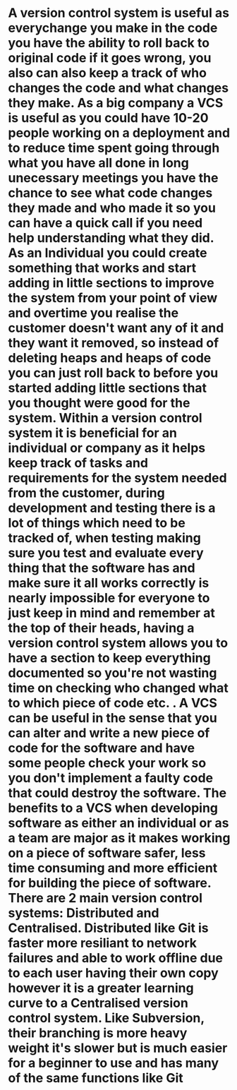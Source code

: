 # A version control system is useful as everychange you make in the code you have the ability to roll back to original code if it goes wrong, you also can also keep a track of who changes the code and what changes they make. As a big company a VCS is useful as you could have 10-20 people working on a deployment and to reduce time spent going through what you have all done in long unecessary meetings you have the chance to see what code changes they made and who made it so you can have a quick call if you need help understanding what they did. As an Individual you could create something that works and start adding in little sections to improve the system from your point of view and overtime you realise the customer doesn't want any of it and they want it removed, so instead of deleting heaps and heaps of code you can just roll back to before you started adding little sections that you thought were good for the system. Within a version control system it is beneficial for an individual or company as it helps keep track of tasks and requirements for the system needed from the customer, during development and testing there is a lot of things which need to be tracked of, when testing making sure you test and evaluate every thing that the software has and make sure it all works correctly is nearly impossible for everyone to just keep in mind and remember at the top of their heads, having a version control system allows you to have a section to keep everything documented so you're not wasting time on checking who changed what to which piece of code etc. . A VCS can be useful in the sense that you can alter and write a new piece of code for the software and have some people check your work so you don't implement a faulty code that could destroy the software. The benefits to a VCS when developing software as either an individual or as a team are major as it makes working on a piece of software safer, less time consuming and more efficient for building the piece of software. There are 2 main version control systems: Distributed and Centralised. Distributed like Git is faster more resiliant to network failures and able to work offline due to each user having their own copy however it is a greater learning curve to a Centralised version control system. Like Subversion, their branching is more heavy weight it's slower but is much easier for a beginner to use and has many of the same functions like Git

